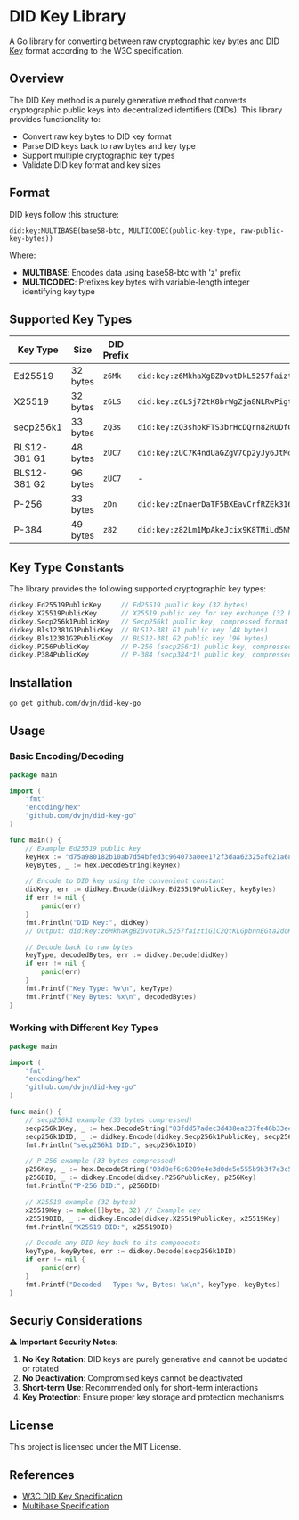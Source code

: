 # DID Key Library

A Go library for converting between raw cryptographic key bytes and [DID Key](https://w3c-ccg.github.io/did-key-spec/) format according to the W3C specification.

## Overview

The DID Key method is a purely generative method that converts cryptographic public keys into decentralized identifiers (DIDs). This library provides functionality to:

- Convert raw key bytes to DID key format
- Parse DID keys back to raw bytes and key type
- Support multiple cryptographic key types
- Validate DID key format and key sizes

## Format

DID keys follow this structure:
```
did:key:MULTIBASE(base58-btc, MULTICODEC(public-key-type, raw-public-key-bytes))
```

Where:
- **MULTIBASE**: Encodes data using base58-btc with 'z' prefix
- **MULTICODEC**: Prefixes key bytes with variable-length integer identifying key type

## Supported Key Types

| Key Type     | Size     | DID Prefix | Example                                                                                                                                           |
| ------------ | -------- | ---------- | ------------------------------------------------------------------------------------------------------------------------------------------------- |
| Ed25519      | 32 bytes | `z6Mk`     | `did:key:z6MkhaXgBZDvotDkL5257faiztiGiC2QtKLGpbnnEGta2doK`                                                                                        |
| X25519       | 32 bytes | `z6LS`     | `did:key:z6LSj72tK8brWgZja8NLRwPigth2T9QRiG1uH9oKZuKjdh9p`                                                                                        |
| secp256k1    | 33 bytes | `zQ3s`     | `did:key:zQ3shokFTS3brHcDQrn82RUDfCZESWL1ZdCEJwekUDPQiYBme`                                                                                       |
| BLS12-381 G1 | 48 bytes | `zUC7`     | `did:key:zUC7K4ndUaGZgV7Cp2yJy6JtMoUHY6u7tkcSYUvPrEidqBmLCTLmi6d5WvwnUqejscAkERJ3bfjEiSYtdPkRSE8kSa11hFBr4sTgnbZ95SJj19PN2jdvJjyzpSZgxkyyxNnBNnY` |
| BLS12-381 G2 | 96 bytes | `zUC7`     | -                                                                                                                                                 |
| P-256        | 33 bytes | `zDn`      | `did:key:zDnaerDaTF5BXEavCrfRZEk316dpbLsfPDZ3WJ5hRTPFU2169`                                                                                       |
| P-384        | 49 bytes | `z82`      | `did:key:z82Lm1MpAkeJcix9K8TMiLd5NMAhnwkjjCBeWHXyu3U4oT2169`                                                                                      |

## Key Type Constants

The library provides the following supported cryptographic key types:

```go
didkey.Ed25519PublicKey     // Ed25519 public key (32 bytes)
didkey.X25519PublicKey      // X25519 public key for key exchange (32 bytes)
didkey.Secp256k1PublicKey   // Secp256k1 public key, compressed format (33 bytes)
didkey.Bls12381G1PublicKey  // BLS12-381 G1 public key (48 bytes)
didkey.Bls12381G2PublicKey  // BLS12-381 G2 public key (96 bytes)
didkey.P256PublicKey        // P-256 (secp256r1) public key, compressed format (33 bytes)
didkey.P384PublicKey        // P-384 (secp384r1) public key, compressed format (49 bytes)
```

## Installation

```bash
go get github.com/dvjn/did-key-go
```

## Usage

### Basic Encoding/Decoding

```go
package main

import (
    "fmt"
    "encoding/hex"
    "github.com/dvjn/did-key-go"
)

func main() {
    // Example Ed25519 public key
    keyHex := "d75a980182b10ab7d54bfed3c964073a0ee172f3daa62325af021a68f707511a"
    keyBytes, _ := hex.DecodeString(keyHex)

    // Encode to DID key using the convenient constant
    didKey, err := didkey.Encode(didkey.Ed25519PublicKey, keyBytes)
    if err != nil {
        panic(err)
    }
    fmt.Println("DID Key:", didKey)
    // Output: did:key:z6MkhaXgBZDvotDkL5257faiztiGiC2QtKLGpbnnEGta2doK

    // Decode back to raw bytes
    keyType, decodedBytes, err := didkey.Decode(didKey)
    if err != nil {
        panic(err)
    }
    fmt.Printf("Key Type: %v\n", keyType)
    fmt.Printf("Key Bytes: %x\n", decodedBytes)
}
```

### Working with Different Key Types

```go
package main

import (
    "fmt"
    "encoding/hex"
    "github.com/dvjn/did-key-go"
)

func main() {
    // secp256k1 example (33 bytes compressed)
    secp256k1Key, _ := hex.DecodeString("03fdd57adec3d438ea237fe46b33ee1e016eda6b585c3e27ea66686c2ea5358479")
    secp256k1DID, _ := didkey.Encode(didkey.Secp256k1PublicKey, secp256k1Key)
    fmt.Println("secp256k1 DID:", secp256k1DID)

    // P-256 example (33 bytes compressed)
    p256Key, _ := hex.DecodeString("03d0ef6c6209e4e3d0de5e555b9b3f7e3c5a4c7b1e9e2d8c3f4a5b6c7d8e9f0a1")
    p256DID, _ := didkey.Encode(didkey.P256PublicKey, p256Key)
    fmt.Println("P-256 DID:", p256DID)

    // X25519 example (32 bytes)
    x25519Key := make([]byte, 32) // Example key
    x25519DID, _ := didkey.Encode(didkey.X25519PublicKey, x25519Key)
    fmt.Println("X25519 DID:", x25519DID)

    // Decode any DID key back to its components
    keyType, keyBytes, err := didkey.Decode(secp256k1DID)
    if err != nil {
        panic(err)
    }
    fmt.Printf("Decoded - Type: %v, Bytes: %x\n", keyType, keyBytes)
}
```

## Securiy Considerations

⚠️ **Important Security Notes:**

1. **No Key Rotation**: DID keys are purely generative and cannot be updated or rotated
2. **No Deactivation**: Compromised keys cannot be deactivated
3. **Short-term Use**: Recommended only for short-term interactions
4. **Key Protection**: Ensure proper key storage and protection mechanisms


## License

This project is licensed under the MIT License.

## References

- [W3C DID Key Specification](https://w3c-ccg.github.io/did-key-spec/)
- [Multibase Specification](https://github.com/multiformats/multibase)
 